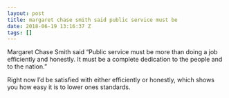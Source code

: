```yaml
---
layout: post
title: margaret chase smith said public service must be
date: 2018-06-19 13:16:37 Z
tags: []
---
```

Margaret Chase Smith said “Public service must be more than doing a job efficiently and honestly. It must be a complete dedication to the people and to the nation.”

Right now I’d be satisfied with either efficiently or honestly, which shows you how easy it is to lower ones standards.
